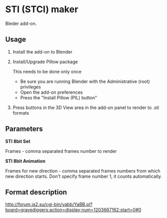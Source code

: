 # STI (STCI) maker

Bleder add-on.

Usage
-
1. Install the add-on to Blender
2. Install/Upgrade Pillow package

    This needs to be done only once
 
   - Be sure you are running Blender with the Administrative (root) privileges
   - Open the add-on preferences
   - Press the "Install Pillow (PIL) button"

3. Press buttons in the 3D View area in the add-on panel to render to .sti formats

Parameters
-
**STI 8bit Set**

Frames - comma separated frames number to render

**STI 8bit Animation**

Frames for new direction - comma separated frames numbers from which new direction starts. Don't specify frame number 1, it counts automatically.

Format description
-
http://forum.ja2.su/cgi-bin/yabb/YaBB.pl?board=gravediggers;action=display;num=1203667162;start=0#0
